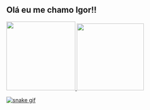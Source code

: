 ## Olá eu me chamo Igor!!

<div>
  <a href="https://beacons.ai/igorRooberto">
  <img height="180em" src="https://github-readme-stats.vercel.app/api?username=igorRooberto&show_icons=true&theme=radical"/   >
  <img height="175em" src="https://github-readme-stats.vercel.app/api/top-langs/?username=igorRooberto&hide_progress=true&theme=radical"/>
</div>

![snake gif](https://github.com/igorRooberto/igorRooberto/blob/output/github-contribution-grid-snake.gif)
